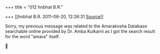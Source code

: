 +++
title = "012 hnbhat B.R."

+++
[[hnbhat B.R.	2011-08-20, 12:26:31 [Source](https://groups.google.com/g/bvparishat/c/2YocDZdYWGk)]]



Sorry, my previous message was related to the Amarakosha Database searchable online provided by Dr. Amba Kulkarni as I got the search result for the word "amara" itself.



